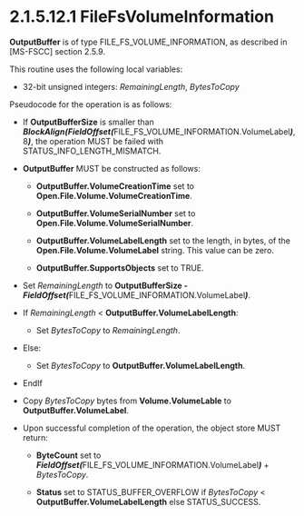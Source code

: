 <html dir="LTR" xmlns:mshelp="http://msdn.microsoft.com/mshelp" xmlns:ddue="http://ddue.schemas.microsoft.com/authoring/2003/5" xmlns:xlink="http://www.w3.org/1999/xlink" xmlns:tool="http://www.microsoft.com/tooltip">
    <head>
        <meta http-equiv="Content-Type" content="text/html; CHARSET=utf-8"></meta>
        <meta name="save" content="history"></meta>
        <title>2.1.5.12.1 FileFsVolumeInformation</title>
        <xml>
            <mshelp:toctitle title="2.1.5.12.1 FileFsVolumeInformation"></mshelp:toctitle>
            <mshelp:rltitle title="[MS-FSA]: FileFsVolumeInformation"></mshelp:rltitle>
            <mshelp:keyword index="A" term="3bbac4ba-430a-4846-b3bd-66ffdce765db"></mshelp:keyword>
            <mshelp:attr name="DCSext.ContentType" value="open specification"></mshelp:attr>
            <mshelp:attr name="AssetID" value="3bbac4ba-430a-4846-b3bd-66ffdce765db"></mshelp:attr>
            <mshelp:attr name="TopicType" value="kbRef"></mshelp:attr>
            <mshelp:attr name="DCSext.Title" value="[MS-FSA]: FileFsVolumeInformation" />
        </xml>
    </head>
    <body>
        <div id="header">
            <h1 class="heading">2.1.5.12.1 FileFsVolumeInformation</h1>
        </div>
        <div id="mainSection">
            <div id="mainBody">
                <div id="allHistory" class="saveHistory"></div>
                <div id="sectionSection0" class="section" name="collapseableSection">
                    

<p><b>OutputBuffer</b> is of type FILE_FS_VOLUME_INFORMATION,
as described in <mshelp:link keywords="efbfe127-73ad-4140-9967-ec6500e66d5e" tabindex="0">[MS-FSCC]</mshelp:link>
section <mshelp:link keywords="bf691378-c34e-4a13-976e-404ea1a87738" tabindex="0">2.5.9</mshelp:link>.</p>

<p>This routine uses the following local variables:</p>

<ul><li><p><span><span> 
</span></span>32-bit unsigned integers: <i>RemainingLength</i>, <i>BytesToCopy</i></p>

</li></ul><p>Pseudocode for the operation is as follows:</p>

<ul><li><p><span><span> 
</span></span>If <b>OutputBufferSize</b> is smaller than <b><i>BlockAlign(FieldOffset(</i></b>FILE_FS_VOLUME_INFORMATION.VolumeLabel<b><i>)</i></b>,
8<b><i>)</i></b>, the operation MUST be failed with
STATUS_INFO_LENGTH_MISMATCH.</p>

</li><li><p><span><span> 
</span></span><b>OutputBuffer</b> MUST be constructed as follows:</p>

<ul><li><p><span><span>  </span></span><b>OutputBuffer.VolumeCreationTime</b>
set to <b>Open.File.Volume.VolumeCreationTime</b>.</p>

</li><li><p><span><span>  </span></span><b>OutputBuffer.VolumeSerialNumber</b>
set to <b>Open.File.Volume.VolumeSerialNumber</b>.</p>

</li><li><p><span><span>  </span></span><b>OutputBuffer.VolumeLabelLength</b>
set to the length, in bytes, of the <b>Open.File.Volume.VolumeLabel</b> string.
This value can be zero.</p>

</li><li><p><span><span>  </span></span><b>OutputBuffer.SupportsObjects</b>
set to TRUE.</p>

</li></ul></li><li><p><span><span> 
</span></span>Set <i>RemainingLength</i> to <b>OutputBufferSize - <i>FieldOffset(</i></b>FILE_FS_VOLUME_INFORMATION.VolumeLabel<b><i>)</i></b>.</p>

</li><li><p><span><span> 
</span></span>If <i>RemainingLength</i> &lt; <b>OutputBuffer.VolumeLabelLength</b>:</p>

<ul><li><p><span><span>  </span></span>Set
<i>BytesToCopy</i> to <i>RemainingLength</i>.</p>

</li></ul></li><li><p><span><span> 
</span></span>Else:</p>

<ul><li><p><span><span>  </span></span>Set
<i>BytesToCopy</i> to <b>OutputBuffer.VolumeLabelLength</b>.</p>

</li></ul></li><li><p><span><span> 
</span></span>EndIf</p>

</li><li><p><span><span> 
</span></span>Copy <i>BytesToCopy</i> bytes from <b>Volume.VolumeLable</b> to <b>OutputBuffer.VolumeLabel</b>.</p>

</li><li><p><span><span> 
</span></span>Upon successful completion of the operation, the object store
MUST return:</p>

<ul><li><p><span><span>  </span></span><b>ByteCount</b>
set to <b><i>FieldOffset(</i></b>FILE_FS_VOLUME_INFORMATION.VolumeLabel<b><i>)</i></b>
+ <i>BytesToCopy</i>.</p>

</li><li><p><span><span>  </span></span><b>Status</b>
set to STATUS_BUFFER_OVERFLOW if <i>BytesToCopy</i> &lt; <b>OutputBuffer.VolumeLabelLength</b>
else STATUS_SUCCESS.</p>

</li></ul></li></ul>
                </div>
            </div>
        </div>
    </body>
</html>
